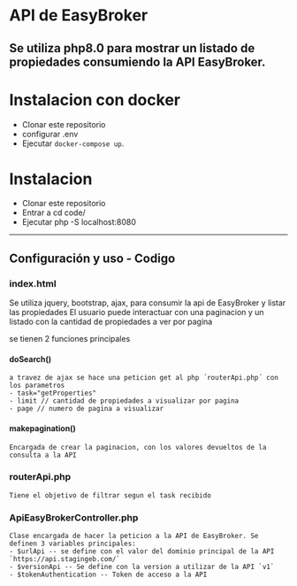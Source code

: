 # API de EasyBroker
Se utiliza php8.0 para mostrar un listado de propiedades consumiendo la API EasyBroker.
---
# Instalacion con docker

- Clonar este repositorio
- configurar .env
- Ejecutar `docker-compose up`.

# Instalacion

- Clonar este repositorio
- Entrar a cd code/ 
- Ejecutar php -S localhost:8080

---

## Configuración y uso - Codigo
### index.html 
Se utiliza jquery, bootstrap, ajax, para consumir la api de EasyBroker y listar las propiedades
El usuario puede interactuar con una paginacion y un listado con la cantidad de propiedades a ver por pagina 

se tienen 2 funciones principales
#### doSearch()
    a travez de ajax se hace una peticion get al php ´routerApi.php´ con los parametros 
    - task="getProperties"
    - limit // cantidad de propiedades a visualizar por pagina
    - page // numero de pagina a visualizar
    
#### makepagination()
    Encargada de crear la paginacion, con los valores devueltos de la consulta a la API 

### routerApi.php
    Tiene el objetivo de filtrar segun el task recibido  

### ApiEasyBrokerController.php
    Clase encargada de hacer la peticion a la API de EasyBroker. Se definen 3 variables principales:
    - $urlApi -- se define con el valor del dominio principal de la API `https://api.stagingeb.com/`
    - $versionApi -- Se define con la version a utilizar de la API `v1`
    - $tokenAuthentication -- Token de acceso a la API 



